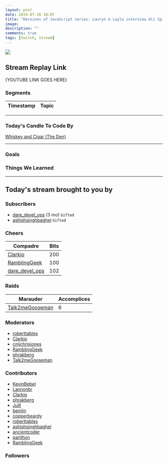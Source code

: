 ```yaml
---
layout: post
date: 2019-07-28 18:07
title: "Heroines of JavaScript series: Lauryn & Layla interview Ali Spittel"
image:
description: ""
comments: true
tags: [twitch, stream]
---
```


<img src="{{page.image}}"/>

## Stream Replay Link

{YOUTUBE LINK GOES HERE}

<!--more-->

### Segments

| Timestamp | Topic
| ---       | ---

---

### Today's Candle To Code By

[Whiskey and Cigar (The Den)](https://amzn.to/30ttzO6)

---

### Goals


### Things We Learned


---

## Today's stream brought to you by

### Subscribers

- [dare_devel_ops](https://twitch.tv/dare_devel_ops) (3 mo) `Gifted`
- [ashishsinghbaghel](https://twitch.tv/ashishsinghbaghel) `Gifted`

### Cheers

| Compadre            | Bits        |
| ---                 | ---         |
| [Clarkio](https://twitch.tv/clarkio) | 200 |
| [RamblingGeek](https://twitch.tv/ramblinggeek) | 100 |
| [dare_devel_ops](https://twitch.tv/dare_devel_ops) | 102 |

### Raids

| Marauder            | Accomplices |
| ---                 | ---         |
| [Talk2meGooseman](https://twitch.tv/talk2megooseman) | 6 |

### Moderators

- [roberttables](https://twitch.tv/roberttables)
- [Clarkio](https://twitch.tv/clarkio)
- [cmjchrisjones](https://twitch.tv/cmjchrisjones)
- [RamblingGeek](https://twitch.tv/ramblinggeek)
- [phrakberg](https://twitch.tv/phrakberg)
- [Talk2meGooseman](https://twitch.tv/talk2megooseman)

### Contributors

- [KevinBebel](https://twitch.tv/kevinbebel)
- [Lannonbr](https://twitch.tv/lannonbr)
- [Clarkio](https://twitch.tv/clarkio)
- [phrakberg](https://twitch.tv/phrakberg)
- [Julll](https://twitch.tv/julll)
- [benjiin](https://twitch.tv/benjiin)
- [copperbeardy](https://twitch.tv/copperbeardy)
- [roberttables](https://twitch.tv/roberttables)
- [ashishsinghbaghel](https://twitch.tv/ashishsinghbaghel)
- [ancientcoder](https://twitch.tv/ancientcoder)
- [parithon](https://twitch.tv/parithon)
- [RamblingGeek](https://twitch.tv/ramblinggeek)

### Followers


